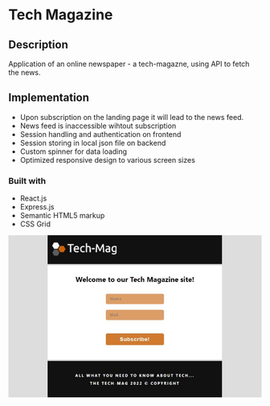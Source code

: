 # Tech Magazine

## Description
Application of an online newspaper - a tech-magazne, using API to fetch the news.

## Implementation
- Upon subscription on the landing page it will lead to the news feed.
- News feed is inaccessible wihtout subscription
- Session handling and authentication on frontend
- Session storing in local json file on backend
- Custom spinner for data loading
- Optimized responsive design to various screen sizes

### Built with
- React.js
- Express.js
- Semantic HTML5 markup
- CSS Grid

![tech-mag-react](https://github.com/tessoka/tech-mag-react/blob/006898ebe3ee561ff59dd52ff8c3de9c9b104b54/LandingPage.jpg)
